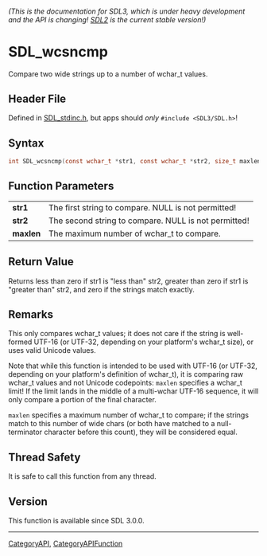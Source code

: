 ###### (This is the documentation for SDL3, which is under heavy development and the API is changing! [SDL2](https://wiki.libsdl.org/SDL2/) is the current stable version!)
# SDL_wcsncmp

Compare two wide strings up to a number of wchar_t values.

## Header File

Defined in [SDL_stdinc.h](https://github.com/libsdl-org/SDL/blob/main/include/SDL3/SDL_stdinc.h), but apps should _only_ `#include <SDL3/SDL.h>`!

## Syntax

```c
int SDL_wcsncmp(const wchar_t *str1, const wchar_t *str2, size_t maxlen);

```

## Function Parameters

|                |                                                      |
| -------------- | ---------------------------------------------------- |
| **str1**       | The first string to compare. NULL is not permitted!  |
| **str2**       | The second string to compare. NULL is not permitted! |
| **maxlen**     | The maximum number of wchar_t to compare.            |

## Return Value

Returns less than zero if str1 is "less than" str2, greater than zero if
str1 is "greater than" str2, and zero if the strings match exactly.

## Remarks

This only compares wchar_t values; it does not care if the string is
well-formed UTF-16 (or UTF-32, depending on your platform's wchar_t size),
or uses valid Unicode values.

Note that while this function is intended to be used with UTF-16 (or
UTF-32, depending on your platform's definition of wchar_t), it is
comparing raw wchar_t values and not Unicode codepoints: `maxlen` specifies
a wchar_t limit! If the limit lands in the middle of a multi-wchar UTF-16
sequence, it will only compare a portion of the final character.

`maxlen` specifies a maximum number of wchar_t to compare; if the strings
match to this number of wide chars (or both have matched to a
null-terminator character before this count), they will be considered
equal.

## Thread Safety

It is safe to call this function from any thread.

## Version

This function is available since SDL 3.0.0.

----
[CategoryAPI](CategoryAPI), [CategoryAPIFunction](CategoryAPIFunction)

